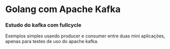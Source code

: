 # Golang com Apache Kafka

### Estudo do kafka com fullcycle

Exemplos simples usando producer e consumer entre duas mini aplicações, apenas para testes de uso do apache kafka.